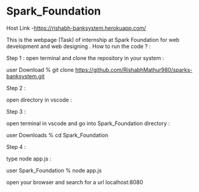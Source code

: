 # Spark_Foundation

Host Link -https://rishabh-banksystem.herokuapp.com/

This is the webpage (Task) of internship at Spark Foundation for web development and web designing .
How to run the code ? :

Step 1 :
open terminal and clone the repository in your system :

user Download % git clone https://github.com/RishabhMathur980/sparks-banksystem.git

Step 2 :

open directory in vscode :

Step 3 :

open terminal in vscode and go into Spark_Foundation directory :

user Downloads % cd Spark_Foundation


Step 4 :

type node app.js :

user Spark_Foundation % node app.js

open your browser and search for a url localhost:8080 












